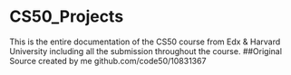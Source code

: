 # CS50_Projects
This is the entire documentation of the CS50 course from Edx &amp; Harvard University including all the submission throughout the course.
##Original Source created by me
github.com/code50/10831367
